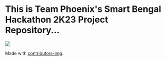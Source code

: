 # This is Team Phoenix's Smart Bengal Hackathon 2K23 Project Repository...

<!-- Copy-paste in your Readme.md file -->

<a href = "https://github.com/Rajarshi101/TeamPhoenixSBHproject2K23/contributors">
  <img src = "https://contrib.rocks/image?repo = GitHub_username/repository_name"/>
</a>

Made with [contributors-img](https://contrib.rocks).

